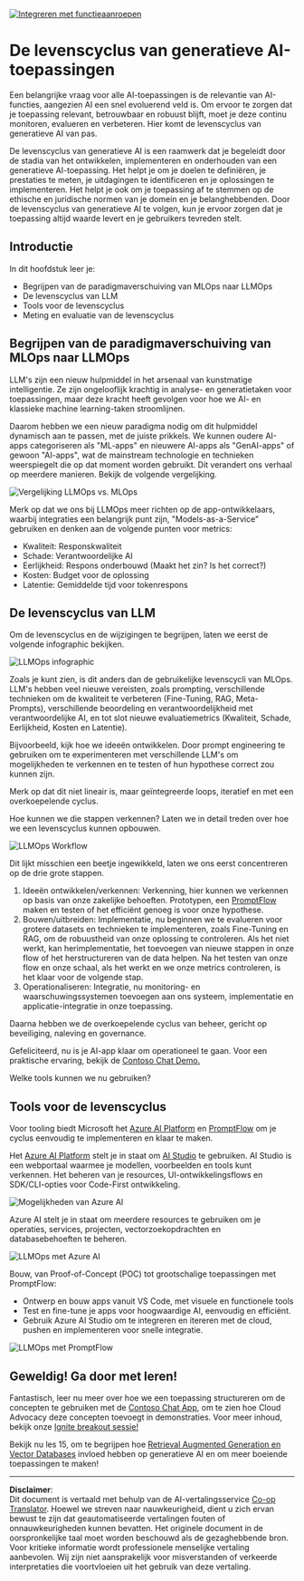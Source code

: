 <!--
CO_OP_TRANSLATOR_METADATA:
{
  "original_hash": "b9d32511b27373a1b21b5789d4fda057",
  "translation_date": "2025-10-17T19:55:42+00:00",
  "source_file": "14-the-generative-ai-application-lifecycle/README.md",
  "language_code": "nl"
}
-->
[![Integreren met functieaanroepen](../../../translated_images/14-lesson-banner.066d74a31727ac121eeac06376a068a397d8e335281e63ce94130d11f516e46b.nl.png)](https://youtu.be/ewtQY_RJrzs?si=dyJ2bjiljH7UUHCh)

# De levenscyclus van generatieve AI-toepassingen

Een belangrijke vraag voor alle AI-toepassingen is de relevantie van AI-functies, aangezien AI een snel evoluerend veld is. Om ervoor te zorgen dat je toepassing relevant, betrouwbaar en robuust blijft, moet je deze continu monitoren, evalueren en verbeteren. Hier komt de levenscyclus van generatieve AI van pas.

De levenscyclus van generatieve AI is een raamwerk dat je begeleidt door de stadia van het ontwikkelen, implementeren en onderhouden van een generatieve AI-toepassing. Het helpt je om je doelen te definiëren, je prestaties te meten, je uitdagingen te identificeren en je oplossingen te implementeren. Het helpt je ook om je toepassing af te stemmen op de ethische en juridische normen van je domein en je belanghebbenden. Door de levenscyclus van generatieve AI te volgen, kun je ervoor zorgen dat je toepassing altijd waarde levert en je gebruikers tevreden stelt.

## Introductie

In dit hoofdstuk leer je:

- Begrijpen van de paradigmaverschuiving van MLOps naar LLMOps
- De levenscyclus van LLM
- Tools voor de levenscyclus
- Meting en evaluatie van de levenscyclus

## Begrijpen van de paradigmaverschuiving van MLOps naar LLMOps

LLM's zijn een nieuw hulpmiddel in het arsenaal van kunstmatige intelligentie. Ze zijn ongelooflijk krachtig in analyse- en generatietaken voor toepassingen, maar deze kracht heeft gevolgen voor hoe we AI- en klassieke machine learning-taken stroomlijnen.

Daarom hebben we een nieuw paradigma nodig om dit hulpmiddel dynamisch aan te passen, met de juiste prikkels. We kunnen oudere AI-apps categoriseren als "ML-apps" en nieuwere AI-apps als "GenAI-apps" of gewoon "AI-apps", wat de mainstream technologie en technieken weerspiegelt die op dat moment worden gebruikt. Dit verandert ons verhaal op meerdere manieren. Bekijk de volgende vergelijking.

![Vergelijking LLMOps vs. MLOps](../../../translated_images/01-llmops-shift.29bc933cb3bb0080a562e1655c0c719b71a72c3be6252d5c564b7f598987e602.nl.png)

Merk op dat we ons bij LLMOps meer richten op de app-ontwikkelaars, waarbij integraties een belangrijk punt zijn, "Models-as-a-Service" gebruiken en denken aan de volgende punten voor metrics:

- Kwaliteit: Responskwaliteit
- Schade: Verantwoordelijke AI
- Eerlijkheid: Respons onderbouwd (Maakt het zin? Is het correct?)
- Kosten: Budget voor de oplossing
- Latentie: Gemiddelde tijd voor tokenrespons

## De levenscyclus van LLM

Om de levenscyclus en de wijzigingen te begrijpen, laten we eerst de volgende infographic bekijken.

![LLMOps infographic](../../../translated_images/02-llmops.70a942ead05a7645db740f68727d90160cb438ab71f0fb20548bc7fe5cad83ff.nl.png)

Zoals je kunt zien, is dit anders dan de gebruikelijke levenscycli van MLOps. LLM's hebben veel nieuwe vereisten, zoals prompting, verschillende technieken om de kwaliteit te verbeteren (Fine-Tuning, RAG, Meta-Prompts), verschillende beoordeling en verantwoordelijkheid met verantwoordelijke AI, en tot slot nieuwe evaluatiemetrics (Kwaliteit, Schade, Eerlijkheid, Kosten en Latentie).

Bijvoorbeeld, kijk hoe we ideeën ontwikkelen. Door prompt engineering te gebruiken om te experimenteren met verschillende LLM's om mogelijkheden te verkennen en te testen of hun hypothese correct zou kunnen zijn.

Merk op dat dit niet lineair is, maar geïntegreerde loops, iteratief en met een overkoepelende cyclus.

Hoe kunnen we die stappen verkennen? Laten we in detail treden over hoe we een levenscyclus kunnen opbouwen.

![LLMOps Workflow](../../../translated_images/03-llm-stage-flows.3a1e1c401235a6cfa886ed6ba04aa52a096a545e1bc44fa54d7d5983a7201892.nl.png)

Dit lijkt misschien een beetje ingewikkeld, laten we ons eerst concentreren op de drie grote stappen.

1. Ideeën ontwikkelen/verkennen: Verkenning, hier kunnen we verkennen op basis van onze zakelijke behoeften. Prototypen, een [PromptFlow](https://microsoft.github.io/promptflow/index.html?WT.mc_id=academic-105485-koreyst) maken en testen of het efficiënt genoeg is voor onze hypothese.
2. Bouwen/uitbreiden: Implementatie, nu beginnen we te evalueren voor grotere datasets en technieken te implementeren, zoals Fine-Tuning en RAG, om de robuustheid van onze oplossing te controleren. Als het niet werkt, kan herimplementatie, het toevoegen van nieuwe stappen in onze flow of het herstructureren van de data helpen. Na het testen van onze flow en onze schaal, als het werkt en we onze metrics controleren, is het klaar voor de volgende stap.
3. Operationaliseren: Integratie, nu monitoring- en waarschuwingssystemen toevoegen aan ons systeem, implementatie en applicatie-integratie in onze toepassing.

Daarna hebben we de overkoepelende cyclus van beheer, gericht op beveiliging, naleving en governance.

Gefeliciteerd, nu is je AI-app klaar om operationeel te gaan. Voor een praktische ervaring, bekijk de [Contoso Chat Demo.](https://nitya.github.io/contoso-chat/?WT.mc_id=academic-105485-koreys)

Welke tools kunnen we nu gebruiken?

## Tools voor de levenscyclus

Voor tooling biedt Microsoft het [Azure AI Platform](https://azure.microsoft.com/solutions/ai/?WT.mc_id=academic-105485-koreys) en [PromptFlow](https://microsoft.github.io/promptflow/index.html?WT.mc_id=academic-105485-koreyst) om je cyclus eenvoudig te implementeren en klaar te maken.

Het [Azure AI Platform](https://azure.microsoft.com/solutions/ai/?WT.mc_id=academic-105485-koreys) stelt je in staat om [AI Studio](https://ai.azure.com/?WT.mc_id=academic-105485-koreys) te gebruiken. AI Studio is een webportaal waarmee je modellen, voorbeelden en tools kunt verkennen. Het beheren van je resources, UI-ontwikkelingsflows en SDK/CLI-opties voor Code-First ontwikkeling.

![Mogelijkheden van Azure AI](../../../translated_images/04-azure-ai-platform.80203baf03a12fa8b166e194928f057074843d1955177baf0f5b53d50d7b6153.nl.png)

Azure AI stelt je in staat om meerdere resources te gebruiken om je operaties, services, projecten, vectorzoekopdrachten en databasebehoeften te beheren.

![LLMOps met Azure AI](../../../translated_images/05-llm-azure-ai-prompt.a5ce85cdbb494bdf95420668e3464aae70d8b22275a744254e941dd5e73ae0d2.nl.png)

Bouw, van Proof-of-Concept (POC) tot grootschalige toepassingen met PromptFlow:

- Ontwerp en bouw apps vanuit VS Code, met visuele en functionele tools
- Test en fine-tune je apps voor hoogwaardige AI, eenvoudig en efficiënt.
- Gebruik Azure AI Studio om te integreren en itereren met de cloud, pushen en implementeren voor snelle integratie.

![LLMOps met PromptFlow](../../../translated_images/06-llm-promptflow.a183eba07a3a7fdf4aa74db92a318b8cbbf4a608671f6b166216358d3203d8d4.nl.png)

## Geweldig! Ga door met leren!

Fantastisch, leer nu meer over hoe we een toepassing structureren om de concepten te gebruiken met de [Contoso Chat App](https://nitya.github.io/contoso-chat/?WT.mc_id=academic-105485-koreyst), om te zien hoe Cloud Advocacy deze concepten toevoegt in demonstraties. Voor meer inhoud, bekijk onze [Ignite breakout sessie!
](https://www.youtube.com/watch?v=DdOylyrTOWg)

Bekijk nu les 15, om te begrijpen hoe [Retrieval Augmented Generation en Vector Databases](../15-rag-and-vector-databases/README.md?WT.mc_id=academic-105485-koreyst) invloed hebben op generatieve AI en om meer boeiende toepassingen te maken!

---

**Disclaimer**:  
Dit document is vertaald met behulp van de AI-vertalingsservice [Co-op Translator](https://github.com/Azure/co-op-translator). Hoewel we streven naar nauwkeurigheid, dient u zich ervan bewust te zijn dat geautomatiseerde vertalingen fouten of onnauwkeurigheden kunnen bevatten. Het originele document in de oorspronkelijke taal moet worden beschouwd als de gezaghebbende bron. Voor kritieke informatie wordt professionele menselijke vertaling aanbevolen. Wij zijn niet aansprakelijk voor misverstanden of verkeerde interpretaties die voortvloeien uit het gebruik van deze vertaling.